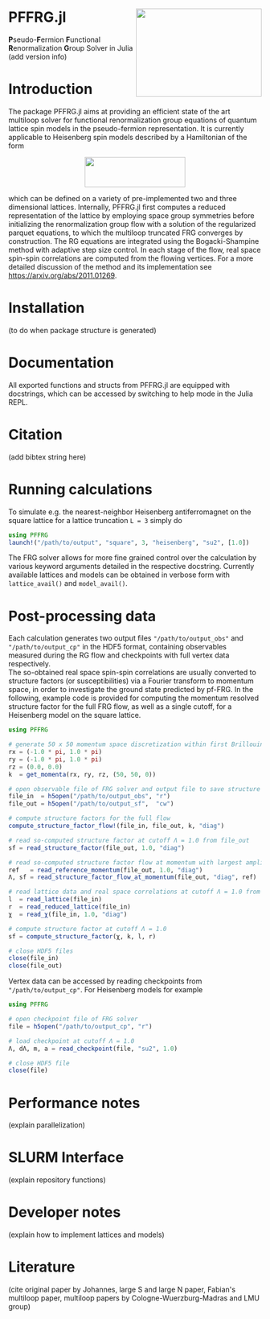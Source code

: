 # PFFRG.jl <img src=https://github.com/dominikkiese/PFFRG.jl/blob/main/logo.png align="right" height="175" width="250">

**P**seudo-**F**ermion **F**unctional **R**enormalization **G**roup Solver in Julia (add version info)

# Introduction

The package PFFRG.jl aims at providing an efficient state of the art multiloop solver for functional renormalization group equations of quantum lattice spin models in the pseudo-fermion representation. It is currently applicable to Heisenberg spin models described by a Hamiltonian of the form

<p align="center">
  <img src=https://github.com/dominikkiese/PFFRG.jl/blob/main/hamiltonian.png height="60" width="200">
</p>
 
which can be defined on a variety of pre-implemented two and three dimensional lattices. Internally, PFFRG.jl first computes a reduced representation of the lattice by employing space group symmetries before initializing the renormalization group flow with a solution of the regularized parquet equations, to which the multiloop truncated FRG converges by construction. The RG equations are integrated using the Bogacki-Shampine method with adaptive step size control. In each stage of the flow, real space spin-spin correlations are computed from the flowing vertices. For a more detailed discussion of the method and its implementation see https://arxiv.org/abs/2011.01269.

# Installation 

(to do when package structure is generated)

# Documentation

All exported functions and structs from PFFRG.jl are equipped with docstrings, which can be accessed by switching to help mode in the Julia REPL.

# Citation

(add bibtex string here)

# Running calculations

To simulate e.g. the nearest-neighbor Heisenberg antiferromagnet on the square lattice for a lattice truncation `L = 3` simply do

```julia
using PFFRG
launch!("/path/to/output", "square", 3, "heisenberg", "su2", [1.0])
```

The FRG solver allows for more fine grained control over the calculation by various keyword arguments detailed in the respective docstring. Currently available lattices and models can be obtained in verbose form with `lattice_avail()` and `model_avail()`.

# Post-processing data

Each calculation generates two output files `"/path/to/output_obs"` and `"/path/to/output_cp"` in the HDF5 format, containing observables measured during the RG flow and checkpoints with full vertex data respectively. 
<br>
The so-obtained real space spin-spin correlations are usually converted to structure factors (or susceptibilities) via a Fourier transform to momentum space, in order to investigate the ground state predicted by pf-FRG. In the following, example code is provided for computing the momentum resolved structure factor for the full FRG flow, as well as a single cutoff, for a Heisenberg model on the square lattice. 

```julia
using PFFRG

# generate 50 x 50 momentum space discretization within first Brillouin zone of the square lattice 
rx = (-1.0 * pi, 1.0 * pi)
ry = (-1.0 * pi, 1.0 * pi)
rz = (0.0, 0.0)
k  = get_momenta(rx, ry, rz, (50, 50, 0))

# open observable file of FRG solver and output file to save structure factors for the full flow 
file_in  = h5open("/path/to/output_obs", "r")
file_out = h5open("/path/to/output_sf",  "cw")

# compute structure factors for the full flow 
compute_structure_factor_flow!(file_in, file_out, k, "diag")

# read so-computed structure factor at cutoff Λ = 1.0 from file_out
sf = read_structure_factor(file_out, 1.0, "diag")

# read so-computed structure factor flow at momentum with largest amplitude with respect to reference scale Λ = 1.0
ref   = read_reference_momentum(file_out, 1.0, "diag")
Λ, sf = read_structure_factor_flow_at_momentum(file_out, "diag", ref)

# read lattice data and real space correlations at cutoff Λ = 1.0 from file_in
l  = read_lattice(file_in)
r  = read_reduced_lattice(file_in)
χ  = read_χ(file_in, 1.0, "diag")

# compute structure factor at cutoff Λ = 1.0
sf = compute_structure_factor(χ, k, l, r)

# close HDF5 files
close(file_in)
close(file_out)
```

Vertex data can be accessed by reading checkpoints from `"/path/to/output_cp"`. For Heisenberg models for example

```julia
using PFFRG 

# open checkpoint file of FRG solver
file = h5open("/path/to/output_cp", "r")

# load checkpoint at cutoff Λ = 1.0
Λ, dΛ, m, a = read_checkpoint(file, "su2", 1.0)

# close HDF5 file 
close(file)
```

# Performance notes 

(explain parallelization)

# SLURM Interface

(explain repository functions)

# Developer notes

(explain how to implement lattices and models)

# Literature

(cite original paper by Johannes, large S and large N paper, Fabian's multiloop paper, multiloop papers by Cologne-Wuerzburg-Madras and LMU group)
